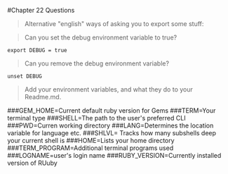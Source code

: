 #Chapter 22 Questions

>Alternative "english" ways of asking you to export some stuff:

>Can you set the debug environment variable to true?
```
export DEBUG = true
```
>Can you remove the debug environment variable?
```
unset DEBUG
```
>Add your environment variables, and what they do to your Readme.md.

###GEM_HOME=Current default ruby version for Gems
###TERM=Your terminal type
###SHELL=The path to the user's preferred CLI
###PWD=Curren working directory
###LANG=Determines the location variable for language etc.
###SHLVL= Tracks how many subshells deep your current shell is
###HOME=Lists your home directory
###TERM_PROGRAM=Additional terminal programs used
###LOGNAME=user's login name
###RUBY_VERSION=Currently installed version of RUuby
